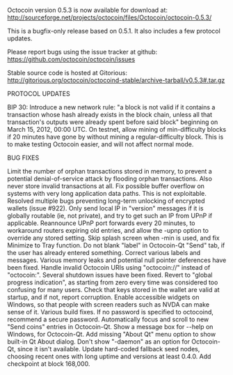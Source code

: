 Octocoin version 0.5.3 is now available for download at:
http://sourceforge.net/projects/octocoin/files/Octocoin/octocoin-0.5.3/

This is a bugfix-only release based on 0.5.1.
It also includes a few protocol updates.

Please report bugs using the issue tracker at github:
https://github.com/octocoin/octocoin/issues

Stable source code is hosted at Gitorious:
http://gitorious.org/octocoin/octocoind-stable/archive-tarball/v0.5.3#.tar.gz

PROTOCOL UPDATES

BIP 30: Introduce a new network rule: "a block is not valid if it contains a transaction whose hash already exists in the block chain, unless all that transaction's outputs were already spent before said block" beginning on March 15, 2012, 00:00 UTC.
On testnet, allow mining of min-difficulty blocks if 20 minutes have gone by without mining a regular-difficulty block. This is to make testing Octocoin easier, and will not affect normal mode.

BUG FIXES

Limit the number of orphan transactions stored in memory, to prevent a potential denial-of-service attack by flooding orphan transactions. Also never store invalid transactions at all.
Fix possible buffer overflow on systems with very long application data paths. This is not exploitable.
Resolved multiple bugs preventing long-term unlocking of encrypted wallets
(issue #922).
Only send local IP in "version" messages if it is globally routable (ie, not private), and try to get such an IP from UPnP if applicable.
Reannounce UPnP port forwards every 20 minutes, to workaround routers expiring old entries, and allow the -upnp option to override any stored setting.
Skip splash screen when -min is used, and fix Minimize to Tray function.
Do not blank "label" in Octocoin-Qt "Send" tab, if the user has already entered something.
Correct various labels and messages.
Various memory leaks and potential null pointer deferences have been fixed.
Handle invalid Octocoin URIs using "octocoin://" instead of "octocoin:".
Several shutdown issues have been fixed.
Revert to "global progress indication", as starting from zero every time was considered too confusing for many users.
Check that keys stored in the wallet are valid at startup, and if not, report corruption.
Enable accessible widgets on Windows, so that people with screen readers such as NVDA can make sense of it.
Various build fixes.
If no password is specified to octocoind, recommend a secure password.
Automatically focus and scroll to new "Send coins" entries in Octocoin-Qt.
Show a message box for --help on Windows, for Octocoin-Qt.
Add missing "About Qt" menu option to show built-in Qt About dialog.
Don't show "-daemon" as an option for Octocoin-Qt, since it isn't available.
Update hard-coded fallback seed nodes, choosing recent ones with long uptime and versions at least 0.4.0.
Add checkpoint at block 168,000.
